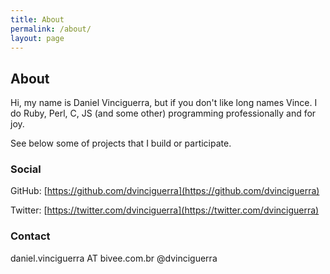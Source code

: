 ```yaml
---
title: About
permalink: /about/
layout: page
---
```


## About

Hi, my name is Daniel Vinciguerra, but if you don't like long names Vince. I do Ruby, Perl, C, JS (and some other)
programming professionally and for joy.

See below some of projects that I build or participate.


### Social

GitHub: [https://github.com/dvinciguerra](https://github.com/dvinciguerra)

Twitter: [https://twitter.com/dvinciguerra](https://twitter.com/dvinciguerra)

### Contact

daniel.vinciguerra AT bivee.com.br
@dvinciguerra


